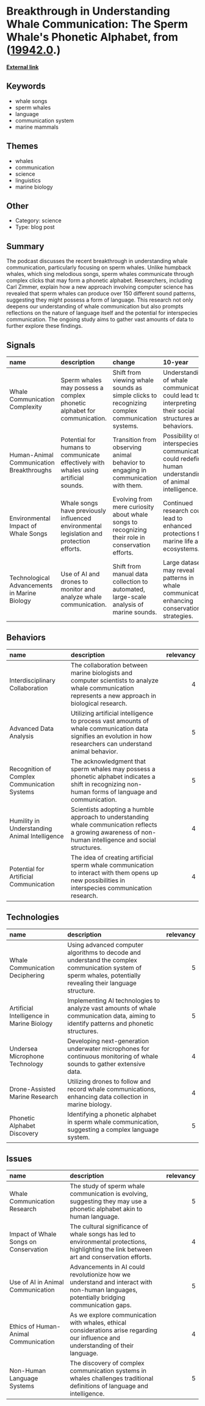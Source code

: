 # __Breakthrough in Understanding Whale Communication: The Sperm Whale's Phonetic Alphabet__, from ([19942.0](https://kghosh.substack.com/p/19942.0).)

__[External link](https://www.happyscribe.com/public/the-daily/whales-have-an-alphabet)__



## Keywords

* whale songs
* sperm whales
* language
* communication system
* marine mammals

## Themes

* whales
* communication
* science
* linguistics
* marine biology

## Other

* Category: science
* Type: blog post

## Summary

The podcast discusses the recent breakthrough in understanding whale communication, particularly focusing on sperm whales. Unlike humpback whales, which sing melodious songs, sperm whales communicate through complex clicks that may form a phonetic alphabet. Researchers, including Carl Zimmer, explain how a new approach involving computer science has revealed that sperm whales can produce over 150 different sound patterns, suggesting they might possess a form of language. This research not only deepens our understanding of whale communication but also prompts reflections on the nature of language itself and the potential for interspecies communication. The ongoing study aims to gather vast amounts of data to further explore these findings.

## Signals

| name                                         | description                                                                              | change                                                                                            | 10-year                                                                                                | driving-force                                                                           |   relevancy |
|:---------------------------------------------|:-----------------------------------------------------------------------------------------|:--------------------------------------------------------------------------------------------------|:-------------------------------------------------------------------------------------------------------|:----------------------------------------------------------------------------------------|------------:|
| Whale Communication Complexity               | Sperm whales may possess a complex phonetic alphabet for communication.                  | Shift from viewing whale sounds as simple clicks to recognizing complex communication systems.    | Understanding of whale communication could lead to interpreting their social structures and behaviors. | Advancements in technology and research methods enable deeper analysis of whale sounds. |           5 |
| Human-Animal Communication Breakthroughs     | Potential for humans to communicate effectively with whales using artificial sounds.     | Transition from observing animal behavior to engaging in communication with them.                 | Possibility of interspecies communication could redefine human understanding of animal intelligence.   | Desire to connect with and understand marine life at a deeper level.                    |           4 |
| Environmental Impact of Whale Songs          | Whale songs have previously influenced environmental legislation and protection efforts. | Evolving from mere curiosity about whale songs to recognizing their role in conservation efforts. | Continued research could lead to enhanced protections for marine life and ecosystems.                  | Growing awareness of the interconnectedness of species and ecosystems.                  |           4 |
| Technological Advancements in Marine Biology | Use of AI and drones to monitor and analyze whale communication.                         | Shift from manual data collection to automated, large-scale analysis of marine sounds.            | Large datasets may reveal patterns in whale communication, enhancing conservation strategies.          | Technological innovations drive research capabilities in marine biology.                |           5 |

## Behaviors

| name                                          | description                                                                                                                                                     |   relevancy |
|:----------------------------------------------|:----------------------------------------------------------------------------------------------------------------------------------------------------------------|------------:|
| Interdisciplinary Collaboration               | The collaboration between marine biologists and computer scientists to analyze whale communication represents a new approach in biological research.            |           4 |
| Advanced Data Analysis                        | Utilizing artificial intelligence to process vast amounts of whale communication data signifies an evolution in how researchers can understand animal behavior. |           5 |
| Recognition of Complex Communication Systems  | The acknowledgment that sperm whales may possess a phonetic alphabet indicates a shift in recognizing non-human forms of language and communication.            |           5 |
| Humility in Understanding Animal Intelligence | Scientists adopting a humble approach to understanding whale communication reflects a growing awareness of non-human intelligence and social structures.        |           4 |
| Potential for Artificial Communication        | The idea of creating artificial sperm whale communication to interact with them opens up new possibilities in interspecies communication research.              |           4 |

## Technologies

| name                                      | description                                                                                                                                                   |   relevancy |
|:------------------------------------------|:--------------------------------------------------------------------------------------------------------------------------------------------------------------|------------:|
| Whale Communication Deciphering           | Using advanced computer algorithms to decode and understand the complex communication system of sperm whales, potentially revealing their language structure. |           5 |
| Artificial Intelligence in Marine Biology | Implementing AI technologies to analyze vast amounts of whale communication data, aiming to identify patterns and phonetic structures.                        |           5 |
| Undersea Microphone Technology            | Developing next-generation underwater microphones for continuous monitoring of whale sounds to gather extensive data.                                         |           4 |
| Drone-Assisted Marine Research            | Utilizing drones to follow and record whale communications, enhancing data collection in marine biology.                                                      |           4 |
| Phonetic Alphabet Discovery               | Identifying a phonetic alphabet in sperm whale communication, suggesting a complex language system.                                                           |           5 |

## Issues

| name                                  | description                                                                                                                                |   relevancy |
|:--------------------------------------|:-------------------------------------------------------------------------------------------------------------------------------------------|------------:|
| Whale Communication Research          | The study of sperm whale communication is evolving, suggesting they may use a phonetic alphabet akin to human language.                    |           5 |
| Impact of Whale Songs on Conservation | The cultural significance of whale songs has led to environmental protections, highlighting the link between art and conservation efforts. |           4 |
| Use of AI in Animal Communication     | Advancements in AI could revolutionize how we understand and interact with non-human languages, potentially bridging communication gaps.   |           5 |
| Ethics of Human-Animal Communication  | As we explore communication with whales, ethical considerations arise regarding our influence and understanding of their language.         |           4 |
| Non-Human Language Systems            | The discovery of complex communication systems in whales challenges traditional definitions of language and intelligence.                  |           5 |